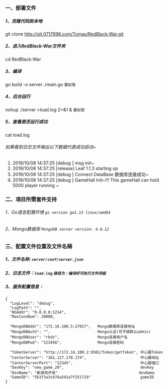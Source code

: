 
### **一、部署文件**
##### 1、克隆代码到本地
git clone http://git.0717996.com/Tomas/RedBlack-War.git

##### 2、进入RedBlack-War文件夹
cd RedBlack-War

##### 3、编译
go build -o server ./main.go  `要权限`

##### 4、后台运行
nohup ./server >load.log 2>&1 &  `要权限`

##### 5、查看是否运行成功
cat load.log

###### 如果看到日志文件输出以下数据代表成功启动~
1. 2019/10/08 14:37:25 [debug  ] msg init~
1. 2019/10/08 14:37:25 [release] Leaf 1.1.3 starting up
1. 2019/10/08 14:37:25 [debug  ] Connect DataBase 数据库连接成功~
1. 2019/10/08 14:37:25 [debug  ] GameHall Init~!!! This gameHall can hold 5000 player running ~


### **二、項目所需套件支持**
###### 1、Go语言配置环境   `go version go1.13 linux/amd64`
###### 2、Mongo数据库     `MongoDB server version: 4.0.12`


### **三、配置文件位置及文件名稱**
##### 1、文件名称: `server/conf/server.json`
##### 2、日志文件：`load.log`  `路径为：编译好可执行文件同级`
##### 3、服务配置信息：
```
{
  "LogLevel": "debug",
  "LogPath": "",
  "WSAddr": "0.0.0.0:1214",     
  "MaxConnNum": 20000,

  "MongoDBAddr": "172.16.100.5:27017",   Mongo数据库连接地址
  "MongoDBAuth": "",                     Mongo认证(可不填默认admin)
  "MongoDBUser": "rbdz",                 Mongo连接用户名
  "MongoDBPwd": "123456",                Mongo连接密码

  "TokenServer": "http://172.16.100.2:9502/Token/getToken", 中心服Token
  "CenterServer": "161.117.178.174",                        中心服地址               
  "CenterServerPort": "12345",                              中心服端口
  "DevKey": "new_game_20",                                  devKey
  "DevName": "新游戏开发"                                    devName
  "GameID": "5b1f3a3cb76a591e7f251719"                      gameID
}
```

